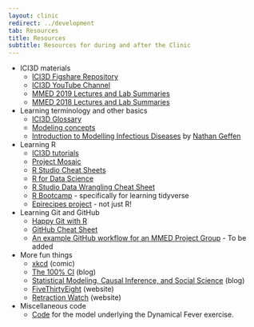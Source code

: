 ```yaml
---
layout: clinic
redirect: ../development
tab: Resources
title: Resources
subtitle: Resources for during and after the Clinic
---
```


- ICI3D materials
    - [ICI3D Figshare Repository](https://figshare.com/collections/International_Clinics_on_Infectious_Disease_Dynamics_and_Data/3788224)
    - [ICI3D YouTube Channel](https://www.youtube.com/channel/UCtzFZwz48_JG4Owf6gQ-rUA)
    - [MMED 2019 Lectures and Lab Summaries](./slides/)
    - [MMED 2018 Lectures and Lab Summaries](./slides/2018)
- Learning terminology and other basics
    - [ICI3D Glossary](https://www.dropbox.com/s/ff7jqdc6jja8i3d/ICI3D_Glossary.pdf?dl=1)
    - [Modeling concepts](./modellingConcepts)
    - [Introduction to Modelling Infectious Diseases](https://epi.simhub.online) by [Nathan Geffen](https://www.simhub.online/nathan/)
- Learning R
    - [ICI3D tutorials](http://www.ici3d.org/MMED/tutorials/)
    - [Project Mosaic](http://mosaic-web.org/r-packages/)
    - [R Studio Cheat Sheets](http://www.rstudio.com/resources/cheatsheets)
    - [R for Data Science](http://r4ds.had.co.nz/)
    - [R Studio Data Wrangling Cheat Sheet](https://www.rstudio.com/wp-content/uploads/2015/02/data-wrangling-cheatsheet.pdf)
    - [R Bootcamp](https://r-bootcamp.netlify.com/) - specifically for learning tidyverse
    - [Epirecipes project](http://epirecip.es/epicookbook/) - not just R!
- Learning Git and GitHub
    - [Happy Git with R](https://happygitwithr.com/)
    - [GitHub Cheat Sheet](https://services.github.com/on-demand/downloads/github-git-cheat-sheet.pdf)
    - [An example GitHub workflow for an MMED Project Group](./gitWorkflow.md) - To be added
- More fun things
    - [xkcd](https://www.xkcd.com/) (comic)
    - [The 100% CI](http://www.the100.ci/) (blog)
    - [Statistical Modeling, Causal Inference, and Social Science](http://andrewgelman.com/) (blog)
    - [FiveThirtyEight](https://fivethirtyeight.com/) (website)
    - [Retraction Watch](http://retractionwatch.com/) (website)
- Miscellaneous code
    - [Code](../tutorials/dynamicalFever) for the model underlying the Dynamical Fever exercise.
